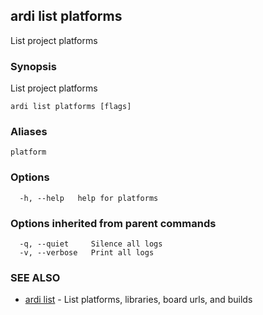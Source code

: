 ## ardi list platforms

List project platforms

### Synopsis


List project platforms

```
ardi list platforms [flags]
```

### Aliases


```
platform
```

### Options

```
  -h, --help   help for platforms
```

### Options inherited from parent commands

```
  -q, --quiet     Silence all logs
  -v, --verbose   Print all logs
```

### SEE ALSO

* [ardi list](ardi_list.md)	 - List platforms, libraries, board urls, and builds

